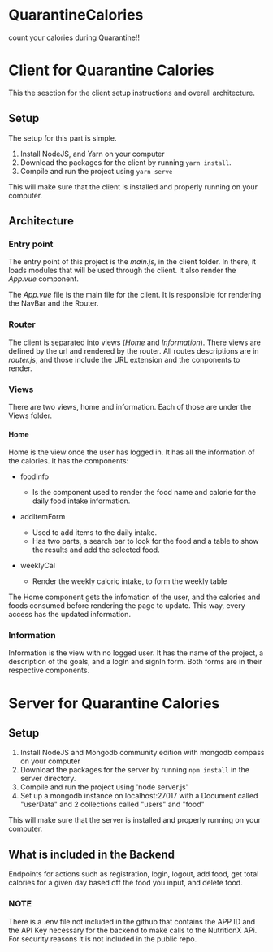 # QuarantineCalories
count your calories during Quarantine!!



# Client for Quarantine Calories
This the sesction for the client setup instructions and overall architecture.

## Setup

The setup for this part is simple.
1. Install NodeJS, and Yarn on your computer
2. Download the packages for the client by running `yarn install`.
3. Compile and run the project using `yarn serve`

This will make sure that the client is installed and properly running on your computer.

## Architecture

### Entry point

The entry point of this project is the <em>main.js</em>, in the client folder. In there, it loads modules that will be used through the client. It also render the <em>App.vue</em> component.

The <em>App.vue</em> file is the main file for the client. It is responsible for rendering the NavBar and the Router.

### Router

The client is separated into views (<em>Home</em> and <em>Information</em>). There views are defined by the url and rendered by the router.
All routes descriptions are in <em>router.js</em>, and those include the URL extension and the conponents to render.

### Views

There are two views, home and information. Each of those are under the Views folder.

#### Home

Home is the view once the user has logged in. It has all the information of the calories. It has the components:
 * foodInfo
    * Is the component used to render the food name and calorie for the daily food intake information.

 * addItemForm
    * Used to add items to the daily intake.
    * Has two parts, a search bar to look for the food and a table to show the results and add the selected food.

 * weeklyCal
    * Render the weekly caloric intake, to form the weekly table  


The Home component gets the infomation of the user, and the calories and foods consumed before rendering the page to update. This way, every access has the updated information.

### Information

Information is the view with no logged user. It has the name of the project, a description of the goals, and a logIn and signIn form. Both forms are in their respective components.

# Server for Quarantine Calories

## Setup

1. Install NodeJS and Mongodb community edition with mongodb compass on your computer
2. Download the packages for the server by running `npm install` in the server directory.
3. Compile and run the project using 'node server.js'
4. Set up a mongodb instance on localhost:27017 with a Document called "userData" and 2 collections called "users" and "food"

This will make sure that the server is installed and properly running on your computer.

## What is included in the Backend
Endpoints for actions such as registration, login, logout, add food, get total calories for a given day based off the food you input, and delete food. 

### NOTE
There is a .env file not included in the github that contains the APP ID and the API Key necessary for the backend to make calls to the NutritionX APi. For security reasons it is not included in the public repo.

